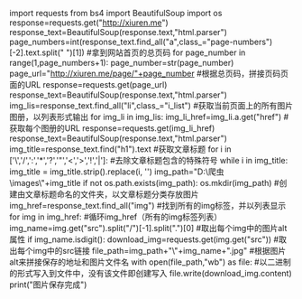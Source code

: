 import requests
from bs4 import BeautifulSoup
import os
response=requests.get("http://xiuren.me")
response_text=BeautifulSoup(response.text,"html.parser")
page_numbers=int(response_text.find_all("a",class_="page-numbers")[-2].text.split(" ")[1])      #拿到网站首页的总页码
for page_number in range(1,page_numbers+1):
    page_number=str(page_number)
    page_url="http://xiuren.me/page/"+page_number       #根据总页码，拼接页码页面的URL
    response=requests.get(page_url)
    response_text=BeautifulSoup(response.text,"html.parser")
    img_lis=response_text.find_all("li",class_="i_list")        #获取当前页面上的所有图片图册，以列表形式输出
    for img_li in img_lis:
        img_li_href=img_li.a.get("href")       #获取每个图册的URL
        response=requests.get(img_li_href)
        response_text=BeautifulSoup(response.text,"html.parser")
        img_title=response_text.find("h1").text         #获取文章标题
        for i in ['\\','/',':','*','?','"','<','>','!','|']:        #去除文章标题包含的特殊符号
                while i in img_title:
                    img_title = img_title.strip().replace(i, '')
        img_path="D:\\爬虫\\images\\"+img_title
        if not os.path.exists(img_path):
            os.mkdir(img_path)          #创建由文章标题命名的文件夹，以文章标题分类存放图片
            img_href=response_text.find_all("img")                      #找到所有的img标签，并以列表显示
            for img in img_href:                                        #循环img_href（所有的img标签列表）
                img_name=img.get("src").split("/")[-1].split(".")[0]                                 #取出每个img中的图片alt属性
                if img_name.isdigit():
                    download_img=requests.get(img.get("src"))               #取出每个img中的src链接
                    file_path=img_path+"\\"+img_name+".jpg"       #根据图片alt来拼接保存的地址和图片文件名
                    with open(file_path,"wb") as file:                      #以二进制的形式写入到文件中，没有该文件即创建写入
                        file.write(download_img.content)
            print("图片保存完成")


